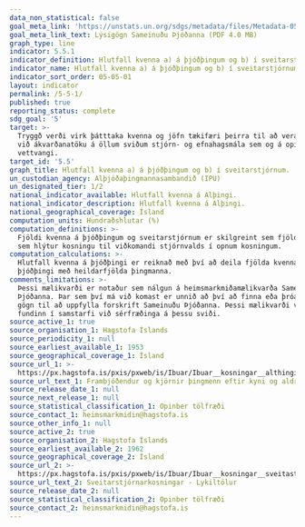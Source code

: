 ```yaml
---
data_non_statistical: false
goal_meta_link: 'https://unstats.un.org/sdgs/metadata/files/Metadata-05-05-01.pdf'
goal_meta_link_text: Lýsigögn Sameinuðu Þjóðanna (PDF 4.0 MB)
graph_type: line
indicator: 5.5.1
indicator_definition: Hlutfall kvenna a) á þjóðþingum og b) í sveitarstjórnum.
indicator_name: Hlutfall kvenna a) á þjóðþingum og b) í sveitarstjórnum.
indicator_sort_order: 05-05-01
layout: indicator
permalink: /5-5-1/
published: true
reporting_status: complete
sdg_goal: '5'
target: >-
  Tryggð verði virk þátttaka kvenna og jöfn tækifæri þeirra til að vera leiðandi
  við ákvarðanatöku á öllum sviðum stjórn- og efnahagsmála sem og á opinberum
  vettvangi.
target_id: '5.5'
graph_title: Hlutfall kvenna a) á þjóðþingum og b) í sveitarstjórnum.
un_custodian_agency: Alþjóðaþingmannasambandið (IPU)
un_designated_tier: 1/2
national_indicator_available: Hlutfall kvenna á Alþingi.
national_indicator_description: Hlutfall kvenna á Alþingi.
national_geographical_coverage: Ísland
computation_units: Hundraðshlutar (%)
computation_definitions: >-
  Fjöldi kvenna á þjóðþingum og sveitarstjórnum er skilgreint sem fjöldi kvenna
  sem hlýtur kosningu til viðkomandi stjórnvalds í opnum kosningum.
computation_calculations: >-
  Hlutfall kvenna á þjóðþingi er reiknað með því að deila fjölda kvenna á
  þjóðþingi með heildarfjölda þingmanna.
comments_limitations: >-
  Þessi mælikvarði er notaður sem nálgun á heimsmarkmiðamælikvarða Sameinuðu
  Þjóðanna. Þar sem því má við komast er unnið að því að finna eða þróa Íslensk
  gögn til að uppfylla forskrift Sameinuðu Þjóðanna. Þessi mælikvarði var
  fundinn í samstarfi við sérfræðinga á þessu sviði.
source_active_1: true
source_organisation_1: Hagstofa Íslands
source_periodicity_1: null
source_earliest_available_1: 1953
source_geographical_coverage_1: Ísland
source_url_1: >-
  https://px.hagstofa.is/pxis/pxweb/is/Ibuar/Ibuar__kosningar__althingi__althkjornir/KOS02051.px
source_url_text_1: Frambjóðendur og kjörnir þingmenn eftir kyni og aldri
source_release_date_1: null
source_next_release_1: null
source_statistical_classification_1: Opinber tölfræði
source_contact_1: heimsmarkmidin@hagstofa.is
source_other_info_1: null
source_active_2: true
source_organisation_2: Hagstofa Íslands
source_earliest_available_2: 1962
source_geographical_coverage_2: Ísland
source_url_2: >-
  https://px.hagstofa.is/pxis/pxweb/is/Ibuar/Ibuar__kosningar__sveitastjorn__svf_yfirlit/KOS03101.px
source_url_text_2: Sveitarstjórnarkosningar - Lykiltölur
source_release_date_2: null
source_statistical_classification_2: Opinber tölfræði
source_contact_2: heimsmarkmidin@hagstofa.is
---
```

